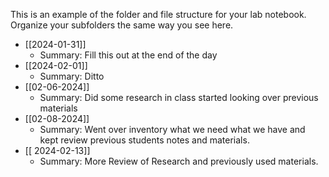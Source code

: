 This is an example of the folder and file structure for your lab notebook.  Organize your subfolders the same way you see here.

* [[2024-01-31]]
	* Summary: Fill this out at the end of the day
* [[2024-02-01]]
	* Summary: Ditto
* [[02-06-2024]]
	* Summary: Did some research in class started looking over previous materials
* [[02-08-2024]]
	* Summary: Went over inventory what we need what we have and kept review previous students notes and materials.
* [[ 2024-02-13]]
	* Summary: More Review of Research and previously used materials.
